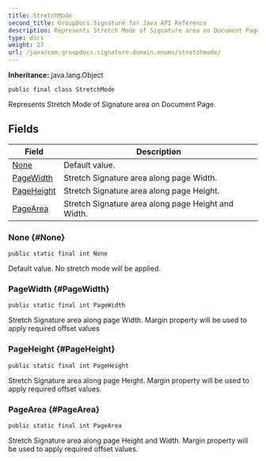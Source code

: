 ```yaml
---
title: StretchMode
second_title: GroupDocs.Signature for Java API Reference
description: Represents Stretch Mode of Signature area on Document Page.
type: docs
weight: 27
url: /java/com.groupdocs.signature.domain.enums/stretchmode/
---
```

**Inheritance:**
java.lang.Object
```
public final class StretchMode
```

Represents Stretch Mode of Signature area on Document Page.
## Fields

| Field | Description |
| --- | --- |
| [None](#None) | Default value. |
| [PageWidth](#PageWidth) | Stretch Signature area along page Width. |
| [PageHeight](#PageHeight) | Stretch Signature area along page Height. |
| [PageArea](#PageArea) | Stretch Signature area along page Height and Width. |
### None {#None}
```
public static final int None
```


Default value. No stretch mode will be applied.

### PageWidth {#PageWidth}
```
public static final int PageWidth
```


Stretch Signature area along page Width. Margin property will be used to apply required offset values

### PageHeight {#PageHeight}
```
public static final int PageHeight
```


Stretch Signature area along page Height. Margin property will be used to apply required offset values.

### PageArea {#PageArea}
```
public static final int PageArea
```


Stretch Signature area along page Height and Width. Margin property will be used to apply required offset values.

